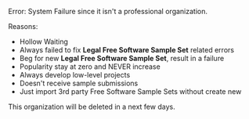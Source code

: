 Error: System Failure since it isn't a professional organization.

Reasons:

- Hollow Waiting
- Always failed to fix **Legal Free Software Sample Set** related errors
- Beg for new **Legal Free Software Sample Set**, result in a failure
- Popularity stay at zero and NEVER increase
- Always develop low-level projects
- Doesn't receive sample submissions
- Just import 3rd party Free Software Sample Sets without create new

This organization will be deleted in a next few days.
